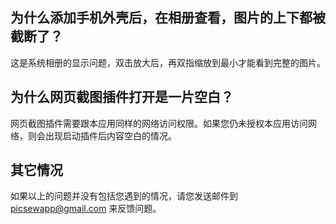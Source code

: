 ## 为什么添加手机外壳后，在相册查看，图片的上下都被截断了？

这是系统相册的显示问题，双击放大后，再双指缩放到最小才能看到完整的图片。

## 为什么网页截图插件打开是一片空白？

网页截图插件需要跟本应用同样的网络访问权限。如果您仍未授权本应用访问网络，则会出现启动插件后内容空白的情况。

## 其它情况

如果以上的问题并没有包括您遇到的情况，请您发送邮件到 [picsewapp@gmail.com](mailto:picsewapp@gmail.com) 来反馈问题。
